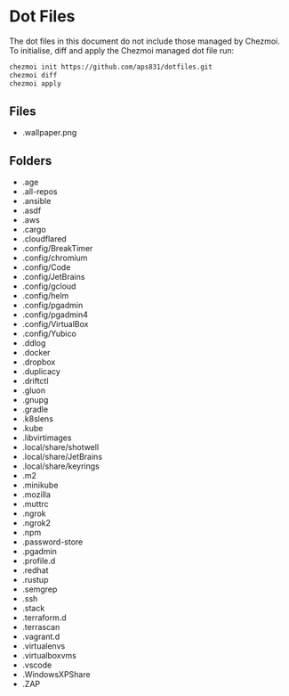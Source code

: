 # Dot Files

The dot files in this document do not include those managed by Chezmoi. To initialise, diff and apply the Chezmoi managed dot file run:

```bash
chezmoi init https://github.com/aps831/dotfiles.git
chezmoi diff
chezmoi apply
```

## Files

-   .wallpaper.png

## Folders

-   .age
-   .all-repos
-   .ansible
-   .asdf
-   .aws
-   .cargo
-   .cloudflared
-   .config/BreakTimer
-   .config/chromium
-   .config/Code
-   .config/JetBrains
-   .config/gcloud
-   .config/helm
-   .config/pgadmin
-   .config/pgadmin4
-   .config/VirtualBox
-   .config/Yubico
-   .ddlog
-   .docker
-   .dropbox
-   .duplicacy
-   .driftctl
-   .gluon
-   .gnupg
-   .gradle
-   .k8slens
-   .kube
-   .libvirtimages
-   .local/share/shotwell
-   .local/share/JetBrains
-   .local/share/keyrings
-   .m2
-   .minikube
-   .mozilla
-   .muttrc
-   .ngrok
-   .ngrok2
-   .npm
-   .password-store
-   .pgadmin
-   .profile.d
-   .redhat
-   .rustup
-   .semgrep
-   .ssh
-   .stack
-   .terraform.d
-   .terrascan
-   .vagrant.d
-   .virtualenvs
-   .virtualboxvms
-   .vscode
-   .WindowsXPShare
-   .ZAP
